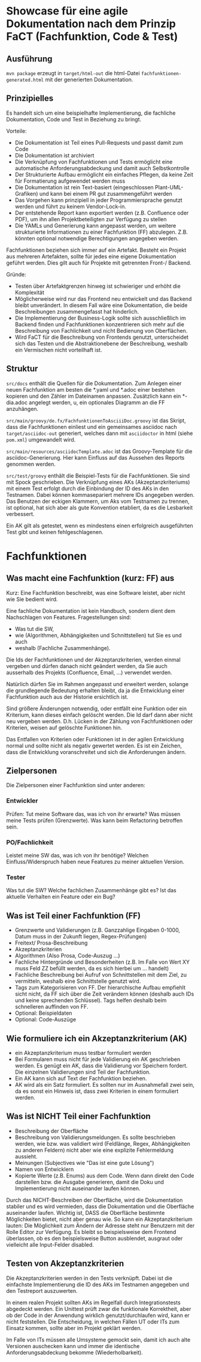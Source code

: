 # Showcase für eine agile Dokumentation nach dem Prinzip FaCT (Fachfunktion, Code & Test)

## Ausführung

`mvn package` erzeugt in `target/html-out` die html-Datei `fachfunktionen-generated.html` mit der generierten Dokumentation.

## Prinzipielles

Es handelt sich um eine beispielhafte Implementierung, die fachliche Dokumentation, Code und Test in Beziehung zu 
bringt.

Vorteile: 
* Die Dokumentation ist Teil eines Pull-Requests und passt damit zum Code
* Die Dokumentation ist archiviert
* Die Verknüpfung von Fachfunktionen und Tests ermöglicht eine automatische Anforderungsabdeckung und damit auch 
  Selbstkontrolle
* Der Strukturierte Aufbau ermöglicht ein einfaches Pflegen, da keine Zeit für Formatierung aufgewendet werden muss
* Die Dokumentation ist rein Text-basiert (eingeschlossen Plant-UML-Grafiken) und kann bei einem PR gut 
  zusammengeführt werden
* Das Vorgehen kann prinzipiell in jeder Programmiersprache genutzt werden und führt zu keinem Vendor-Lock-in. 
* Der entstehende Report kann exportiert werden (z.B. Confluence oder PDF), um ihn allen Projektbeteiligten zur 
  Verfügung zu stellen
* Die YAMLs und Generierung kann angepasst werden, um weitere strukturierte Informationen zu einer Fachfunktion (FF) 
  abzulegen. Z.B. könnten optional notwendige Berechtigungen angegeben werden.

Fachfunktionen beziehen sich immer auf ein Artefakt. Besteht ein Projekt aus mehreren Artefakten, sollte für jedes 
eine eigene Dokumentation geführt werden. Dies gilt auch für Projekte mit getrennten Front-/ Backend. 

Gründe:
* Testen über Artefaktgrenzen hinweg ist schwieriger und erhöht die Komplexität
* Möglicherweise wird nur das Frontend neu entwickelt und das Backend bleibt unverändert. In diesem Fall wäre eine 
  Dokumentation, die beide Beschreibungen zusammengefasst hat hinderlich.
* Die Implementierung der Business-Logik sollte sich ausschließlich im Backend finden und Fachfunktionen 
  konzentrieren sich mehr auf die Beschreibung von Fachlichkeit und nicht Bedienung von Oberflächen.
* Wird FaCT für die Beschreibung von Frontends genutzt, unterscheidet sich das Testen und die Abstraktionebene der 
  Beschreibung, weshalb ein Vermischen nicht vorteilhaft ist.

## Struktur

`src/docs` enthält die Quellen für die Dokumentation. Zum Anlegen einer neuen Fachfunktion am besten die *.yaml und 
*.adoc einer bestehen kopieren und den Zähler im Dateinamen anpassen. Zusätzlich kann ein *-dia.adoc angelegt werden,
u, ein optionales Diagramm an die FF anzuhängen.

`src/main/groovy/de.fx/FachfunktionenToAsciiiDoc.groovy` ist das Skript, dass die Fachfunktionen einliest und ein gemeinsames asciidoc nach `target/asciidoc-out` generiert, welches dann mit `asciidoctor` in html (siehe `pom.xml`) umgewandelt wird.

`src/main/resources/asciidocTemplate.adoc` ist das Groovy-Template für die asciidoc-Generierung. Hier kann Einfluss auf das Aussehen des Reports genommen werden.

`src/test/groovy` enthält die Beispiel-Tests für die Fachfunktionen. Sie sind mit Spock geschrieben. Die Verknüpfung 
eines AKs (Akzeptanzkriteriums) mit einem Test erfolgt durch die Einbindung der ID des AKs in den Testnamen. Dabei 
können kommasepariert mehrere IDs angegeben werden. Das Benutzen der eckigen Klammern, um Aks vom Testnamen zu trennen, 
ist optional, hat sich aber als gute Konvention etabliert, da es die Lesbarkeit verbessert. 

Ein AK gilt als getestet, wenn es mindestens einen erfolgreich ausgeführten Test gibt und keinen fehlgeschlagenen.

# Fachfunktionen

## Was macht eine Fachfunktion (kurz: FF) aus

Kurz: Eine Fachfunktion beschreibt, was eine Software leistet, aber nicht wie Sie bedient wird.

Eine fachliche Dokumentation ist kein Handbuch, sondern dient dem Nachschlagen von Features. Fragestellungen sind: 
* Was tut die SW, 
* wie (Algorithmen, Abhängigkeiten und Schnittstellen) tut Sie es und auch 
* weshalb (Fachliche Zusammenhänge).

Die Ids der Fachfunktionen und der Akzeptanzkriterien, werden einmal vergeben und dürfen danach nicht geändert werden, da Sie auch ausserhalb des Projekts (Confluence, Email, ...) verwendet werden.

Natürlich dürfen Sie im Rahmen angepasst und erweitert werden, solange die grundlegende Bedeutung erhalten bleibt, da ja die Entwicklung einer Fachfunktion auch aus der Historie ersichtlich ist.

Sind größere Änderungen notwendig, oder entfällt eine Funktion oder ein Kriterium, kann dieses einfach gelöscht werden. Die Id darf dann aber nicht neu vergeben werden. D.h. Lücken in der Zählung von Fachfunktionen oder Kriterien, weisen auf gelöschte Funktionen hin.

Das Entfallen von Kriterien oder Funktionen ist in der agilen Entwicklung normal und sollte nicht als negativ gewertet werden. Es ist ein Zeichen, dass die Entwicklung voranschreitet und sich die Anforderungen ändern.


## Zielpersonen

Die Zielpersonen einer Fachfunktion sind unter anderen:

### Entwickler	
Prüfen: Tut meine Software das, was ich von ihr erwarte? Was müssen meine Tests prüfen (Grenzwerte). Was kann beim Refactoring betroffen sein.
### PO/Fachlichkeit	
Leistet meine SW das, was ich von ihr benötige? Welchen Einfluss/Widerspruch haben neue Features zu meiner aktuellen Version.
### Tester	
Was tut die SW? Welche fachlichen Zusammenhänge gibt es? Ist das aktuelle Verhalten ein Feature oder ein Bug?

## Was ist Teil einer Fachfunktion (FF)

* Grenzwerte und Validierungen (z.B. Ganzzahlige Eingaben 0-1000, Datum muss in der Zukunft liegen, Regex-Prüfungen)
* Freitext/ Prosa-Beschreibung
* Akzeptanzkriterien
* Algorithmen (Also Prosa, Code-Auszug ...)
* Fachliche Hintergründe und Besonderheiten (z.B. Im Falle von Wert XY muss Feld ZZ befüllt werden, da es sich 
  hierbei um ... handelt)
* Fachliche Beschreibung bei Aufruf von Schnittstellen mit dem Ziel, zu vermitteln, weshalb eine Schnittstelle 
  genutzt wird.
* Tags zum Kategorisieren von FF. Der hierarchische Aufbau empfiehlt sicht nicht, da FF sich über die Zeit verändern 
  können (deshalb auch IDs und keine sprechenden Schlüssel). Tags helfen deshalb beim schnelleren auffinden von FF. 
* Optional: Beispieldaten
* Optional: Code-Auszüge

## Wie formuliere ich ein Akzeptanzkriterium (AK)

* ein Akzeptanzkriterium muss testbar formuliert werden
* Bei Formularen muss nicht für jede Validierung ein AK geschrieben werden. Es genügt ein AK, dass die Validierung 
  vor Speichern fordert. Die einzelnen Validierungen sind Teil der Fachfunktion.
* Ein AK kann sich auf Text der Fachfunktion beziehen.
* AK wird als ein Satz formuliert. Es sollten nur im Ausnahmefall zwei sein, da es sonst ein Hinweis ist, dass zwei 
  Kriterien in einem formuliert werden.

## Was ist NICHT Teil einer Fachfunktion

* Beschreibung der Oberfläche
* Beschreibung von Validierungsmeldungen. Es sollte beschrieben werden, wie bzw. was validiert wird (Feldlänge, Regex,
  Abhängigkeiten zu anderen Feldern) nicht aber wie eine explizite Fehlermeldung aussieht.
* Meinungen (Subjectives wie "Das ist eine gute Lösung")
* Namen von Entwicklern
* Kopierte Werte (z.B. Enums) aus dem Code. Wenn dann direkt den Code darstellen bzw. die Ausgabe generieren, damit 
  die Doku und Implementierung nicht auseinander laufen können. 
 
 
Durch das NICHT-Beschreiben der Oberfläche, wird die Dokumentation stabiler und es wird vermieden, dass die 
  Dokumentation und die Oberfläche auseinander laufen. Wichtig ist, DASS die Oberfläche bestimmte Möglichkeiten bietet, nicht aber genau wie. So kann ein Akzeptanzkriterium lauten: Die Möglichkeit zum Ändern der Adresse steht nur Benutzern mit der Rolle Editor zur Verfügung. Es bleibt so beispielsweise dem Frontend überlassen, ob es den beispielsweise Button ausblendet, ausgraut oder vielleicht alle Input-Felder disabled.

## Testen von Akzeptanzkriterien

Die Akzeptanzkriterien werden in den Tests verknüpft. Dabei ist die einfachste Implementierung die ID des 
AKs im Testnamen angegeben und den Testreport auszuwerten.

In einem realen Projekt sollten AKs im Regelfall durch Integrationstests abgedeckt werden. Ein Unittest prüft zwar 
die funktionale Korrektheit, aber ob der Code in der Anwendung wirklich genutzt/durchlaufen wird, kann er nicht 
feststellen. Die Entscheidung, in welchen Fällen UT oder ITs zum Einsatz kommen, sollte aber im Projekt geklärt werden.

Im Falle von ITs müssen alle Umsysteme gemockt sein, damit ich auch alte Versionen auschecken kann und immer die 
identische Anforderungsabdeckung bekomme (Wiederholbarkeit).


